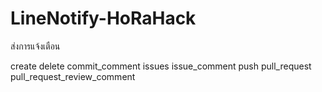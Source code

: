 # LineNotify-HoRaHack
ส่งการแจ้งเตือน

create delete commit_comment
issues issue_comment
push pull_request pull_request_review_comment
